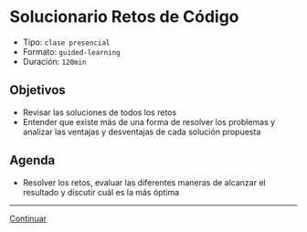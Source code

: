 # Solucionario Retos de Código
- Tipo: `clase presencial`
- Formato: `guided-learning`
- Duración: `120min`

## Objetivos

- Revisar las soluciones de todos los retos
- Entender que existe más de una forma de resolver los problemas y analizar las ventajas y desventajas de cada solución propuesta

## Agenda

* Resolver los retos, evaluar las diferentes maneras de alcanzar el resultado y discutir cuál es la más óptima

***
[Continuar](11-quiz-2.md)
